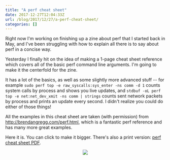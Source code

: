 ```yaml
---
title: "A perf cheat sheet"
date: 2017-12-27T12:04:33Z
url: /blog/2017/12/27/a-perf-cheat-sheet/
categories: []
---
```


Right now I'm working on finishing up a zine about perf that I started back in May, and I've been
struggling with how to explain all there is to say about perf in a concise way.

Yesterday I finally hit on the idea of making a 1-page cheat sheet reference which covers all of the
basic perf command line arguments. I'm going to make it the centerfold for the zine.

It has a lot of the basics, as well as some slightly more advanced stuff -- for example `sudo perf top -e raw_syscalls:sys_enter -ns comm -d 1` counts system calls by process and shows you live updates, and `stdbuf -oL perf top -e net:net_dev_xmit -ns comm | strings` counts sent network packets by process and prints an update every second. I didn't realize you could do either of those things!

All the examples in this cheat sheet are taken (with permission) from http://brendangregg.com/perf.html, which is a
fantastic perf reference and has many more great examples.

Here it is. You can click to make it bigger. There's also a print version: [perf cheat sheet PDF](https://jvns.ca/perf-cheat-sheet.pdf).

<div align="center">
<a href="http://jvns.ca/images/perf-cheat-sheet.png">
<img src="/images/perf-cheat-sheet.png">
</a>
</div>

